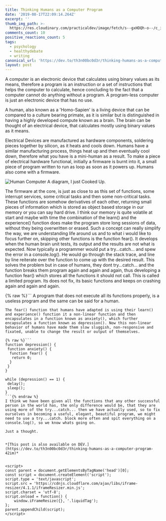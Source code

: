 ```yaml
---
title: Thinking Humans as a Computer Program
date: '2019-08-17T22:09:14.264Z'
excerpt: ''
thumb_img_path: >-
  https://res.cloudinary.com/practicaldev/image/fetch/s--gxHDQh-o--/c_imagga_scale,f_auto,fl_progressive,h_420,q_auto,w_1000/https://res.cloudinary.com/practicaldev/image/fetch/s--iVLA7DVX--/c_imagga_scale%2Cf_auto%2Cfl_progressive%2Ch_420%2Cq_auto%2Cw_1000/https://thepracticaldev.s3.amazonaws.com/i/0qzgaf5y4p7be3opjw2u.jpg
comments_count: 10
positive_reactions_count: 5
tags:
  - psychology
  - healthydebate
  - writing
canonical_url: 'https://dev.to/th3n00bc0d3r/thinking-humans-as-a-computer-program-42im'
layout: post
---
```

A computer is an electronic device that calculates using binary values as its means, therefore a program is an instruction or a set of instructions that helps the computer to calculate, hence concluding to the fact that a computer cannot do anything without a program. A program-less computer is just an electronic device that has no use. 

A human, also known as a 'Homo-Sapien' is a living device that can be compared to a culture bearing primate, as it is similar but is distinguished in having a highly developed compute known as a brain. The brain can be thought of an electrical device, that calculates mostly using binary values as it means. 

Electrical Devices are manufactured as hardware components, soldering pieces together by silicon, as it heats and cools down. Humans have a similar manufacturing process, things heat up and then eventually cool down, therefore what you have is a mini-human as a result. To make a piece of electrical hardware functional, initially a firmware is burnt into it, a small piece of program written to run as loop as soon as it powers up. Humans also come with a firmware.

![Human Computer](https://thepracticaldev.s3.amazonaws.com/i/q1os7afudzz9qw1x00di.jpg)
A diagram, I just Cooked Up.

The firmware at the core, is just as close to as this set of functions, some interrupt services, some critical tasks and then some non-critical tasks. These functions are somehow derivatives of each other, returning small pieces of information which is stored as object based storage in our memory or you can say hard drive. I think our memory is quite volatile at start and maybe with time the combination of the learn() and the experience() function does make the program store long sessions of data, without they being overwritten or erased. Such a concept can really simplify the way, we are understanding life around us and to what i would like to focus further on, skipping other functions is the function fear(). It develops when the human brain unit tests, its output and the results are not what is expected. Now typically a programmer would put a try...catch... and spew the error in a console.log(). He would go through the stack trace, and line by line reiterate over the function to come up with the desired result. This solves the problem but in case of humans, they dont try...catch... and the function breaks them program again and again and again, thus developing a function fear() which stores all the functions it should not call. This is called a limited program. Its does not fix, its basic functions and keeps on crashing again and again and again.

{% raw %}```
A program that does not execute all its functions properly, is a useless program and the same can be said for a human.
```{% endraw %}
The fear() function that humans have adapted is using their learn() and experience() function it a non-linear function and then encapsulates in a function known as anxiety(), which further encapsulates a function known as depression(). Now this non-linear behavior of humans have made them slow sluggish, non-responsive and fixated, unable to change the result or output of themselves.

{% raw %}```
function depression() {
 function anxiety() {
  function fear() {
   return 0;
  }
 }
}

while (depression() == 1) {
 delay();
 sleep();
}
```{% endraw %}
I think we have been given all the functions that any other successful person in the world has, the only difference would be, that they are using more of the try...catch... then we have actually used, so to fix ourselves in becoming a useful, elegant, beautiful program, we might need to use a try...catch. block more often and spit everything on a console.log(), so we know whats going on.

Just a thought.


*[This post is also available on DEV.](https://dev.to/th3n00bc0d3r/thinking-humans-as-a-computer-program-42im)*


<script>
const parent = document.getElementsByTagName('head')[0];
const script = document.createElement('script');
script.type = 'text/javascript';
script.src = 'https://cdnjs.cloudflare.com/ajax/libs/iframe-resizer/4.1.1/iframeResizer.min.js';
script.charset = 'utf-8';
script.onload = function() {
    window.iFrameResize({}, '.liquidTag');
};
parent.appendChild(script);
</script>    
